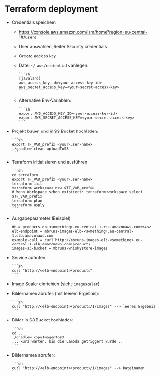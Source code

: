 # Terraform deployment

* Credentials speichern
  * https://console.aws.amazon.com/iam/home?region=eu-central-1#/users
  * User auswählen, Reiter Security credentials
  * Create access key
  * Datei `~/.aws/credentials` anlegen:

        ```sh
        [javaland]
        aws_access_key_id=<your-access-key-id>
        aws_secret_access_key=<your-secret-access-key>
        ```
  * Alternative Env-Variablen:

        ```sh
        export AWS_ACCESS_KEY_ID=<your-access-key-id>
        export AWS_SECRET_ACCESS_KEY=<your-secret-access-key>
        ```
* Projekt bauen und in S3 Bucket hochladen:

      ```sh
      export TF_VAR_prefix <your-user-name>
      ./gradlew clean uploadToS3
      ```
* Terraform initialisieren und ausführen
     
      ```sh
      cd terraform
      export TF_VAR_prefix <your-user-name>
      terraform init
      terraform workspace new $TF_VAR_prefix
      # Wenn Workspace schon existiert: terraform workspace select $TF_VAR_prefix
      terraform plan
      terraform apply
      ```
* Ausgabeparameter (Beispiel):
    
    ```
    db = products-db.<something>.eu-central-1.rds.amazonaws.com:5432
    elb-endpoint = mbruns-images-elb-<something>.eu-central-1.elb.amazonaws.com
    example-call = curl http://mbruns-images-elb-<something>.eu-central-1.elb.amazonaws.com/products
    images-s3-bucket = mbruns-whiskystore-images
    ```
* Service aufrufen:

      ```sh
      curl "http://<elb-endpoint>/products"
      ```
* Image Scaler einrichten (siehe `imagescaler`)
* Bildernamen abrufen (mit leerem Ergebnis):

      ```sh
      curl "http://<elb-endpoint>/products/1/images" --> leeres Ergebnis
      ```
* Bilder in S3 Bucket hochladen:

      ```sh
      cd ..
      ./gradlew copyImagesToS3
      ... kurz warten, bis die Lambda getriggert wurde ...
      ```
* Bildernamen abrufen:

      ```sh
      curl "http://<elb-endpoint>/products/1/images" --> Dateinamen
      ```
